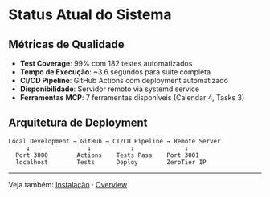 # Status Atual do Sistema

## Métricas de Qualidade

- **Test Coverage**: 99% com 182 testes automatizados
- **Tempo de Execução**: ~3.6 segundos para suite completa
- **CI/CD Pipeline**: GitHub Actions com deployment automatizado
- **Disponibilidade**: Servidor remoto via systemd service
- **Ferramentas MCP**: 7 ferramentas disponíveis (Calendar 4, Tasks 3)

## Arquitetura de Deployment

```text
Local Development → GitHub → CI/CD Pipeline → Remote Server
     ↓                ↓           ↓              ↓
  Port 3000        Actions    Tests Pass    Port 3001
  localhost        Tests      Deploy        ZeroTier IP
```

---

Veja também: [Instalação](../installation.md) · [Overview](../overview.md)
